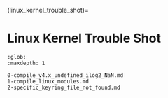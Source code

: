 (linux_kernel_trouble_shot)=
# Linux Kernel Trouble Shot

```{toctree}
:glob:
:maxdepth: 1

0-compile_v4.x_undefined_ilog2_NaN.md
1-compile_linux_modules.md
2-specific_keyring_file_not_found.md
```
